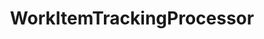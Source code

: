 ---
optionsClassName: WorkItemTrackingProcessorOptions
optionsClassFullName: MigrationTools.Processors.WorkItemTrackingProcessorOptions
configurationSamples:
- name: defaults
  description: 
  code: >-
    {
      "MigrationTools": {
        "ProcessorDefaults": {
          "WorkItemTrackingProcessor": []
        }
      }
    }
  sampleFor: MigrationTools.Processors.WorkItemTrackingProcessorOptions
- name: sample
  description: 
  code: >-
    {
      "MigrationTools": {
        "ProcessorSamples": {
          "WorkItemTrackingProcessor": []
        }
      }
    }
  sampleFor: MigrationTools.Processors.WorkItemTrackingProcessorOptions
- name: classic
  description: 
  code: >-
    {
      "$type": "WorkItemTrackingProcessorOptions",
      "Enabled": false,
      "ReplayRevisions": false,
      "CollapseRevisions": false,
      "WorkItemCreateRetryLimit": 0,
      "Enrichers": null,
      "ProcessorEnrichers": null,
      "SourceName": null,
      "TargetName": null,
      "RefName": null
    }
  sampleFor: MigrationTools.Processors.WorkItemTrackingProcessorOptions
description: This processor is intended, with the aid of [ProcessorEnrichers](../ProcessorEnrichers/index.md), to allow the migration of Work Items between two [Endpoints](../Endpoints/index.md).
className: WorkItemTrackingProcessor
typeName: Processors
architecture: 
options:
- parameterName: CollapseRevisions
  type: Boolean
  description: missng XML code comments
  defaultValue: missng XML code comments
- parameterName: Enabled
  type: Boolean
  description: If set to `true` then the processor will run. Set to `false` and the processor will not run.
  defaultValue: missng XML code comments
- parameterName: Enrichers
  type: List
  description: A list of enrichers that can augment the proccessing of the data
  defaultValue: missng XML code comments
- parameterName: ProcessorEnrichers
  type: List
  description: List of Enrichers that can be used to add more features to this processor. Only works with Native Processors and not legacy Processors.
  defaultValue: missng XML code comments
- parameterName: RefName
  type: String
  description: '`Refname` will be used in the future to allow for using named Options without the need to copy all of the options.'
  defaultValue: missng XML code comments
- parameterName: ReplayRevisions
  type: Boolean
  description: missng XML code comments
  defaultValue: missng XML code comments
- parameterName: SourceName
  type: String
  description: missng XML code comments
  defaultValue: missng XML code comments
- parameterName: TargetName
  type: String
  description: missng XML code comments
  defaultValue: missng XML code comments
- parameterName: WorkItemCreateRetryLimit
  type: Int32
  description: missng XML code comments
  defaultValue: missng XML code comments
status: missng XML code comments
processingTarget: missng XML code comments
classFile: /src/MigrationTools/Processors/WorkItemTrackingProcessor.cs
optionsClassFile: /src/MigrationTools/Processors/WorkItemTrackingProcessorOptions.cs

redirectFrom:
- /Reference/Processors/WorkItemTrackingProcessorOptions/
layout: reference
toc: true
permalink: /Reference/Processors/WorkItemTrackingProcessor/
title: WorkItemTrackingProcessor
categories:
- Processors
- 
topics:
- topic: notes
  path: /docs/Reference/Processors/WorkItemTrackingProcessor-notes.md
  exists: true
  markdown: >2+

    ### Supported Endpoints


    - TfsWorkItemEndpoint

    - FileSystemWorkItemEndpoint

    - InMemoryWorkItemEndpoint


    ### Supported Processor Enrichers


    - PauseAfterEachWorkItem

    - AppendMigrationToolSignatureFooter

    - FilterWorkItemsThatAlreadyExistInTarget

    - SkipToFinalRevisedWorkItemType


    #### Full Example with Enpoints & Enrichers



    ```JSON
        {
          "ObjectType": "WorkItemMigrationProcessorOptions",
          "Enabled": true,
          "ReplayRevisions": true,
          "PrefixProjectToNodes": false,
          "CollapseRevisions": false,
          "WorkItemCreateRetryLimit": 5,
          "Enrichers": [
            {
              "ObjectType": "PauseAfterEachItemOptions",
              "Enabled": true
            },
            {
              "ObjectType": "FilterWorkItemsThatAlreadyExistInTargetOptions",
              "Enabled": true,
              "Query": {
                "WhereBit": "AND [System.WorkItemType] NOT IN ('Test Suite', 'Test Plan')",
                "OrderBit": "[System.ChangedDate] desc"
              }
            },
            {
              "ObjectType": "AppendMigrationToolSignatureFooterOptions",
              "Enabled": false
            },
            {
              "ObjectType": "SkipToFinalRevisedWorkItemTypeOptions",
              "Enabled": false
            }
          ],
          "Endpoints": [
            {
              "ObjectType": "FileSystemWorkItemEndpointOptions",
              "Direction": "Source",
              "FileStore": ".\\Store\\Source\\",
              "Query": {
                "WhereBit": "AND [System.WorkItemType] NOT IN ('Test Suite', 'Test Plan')",
                "OrderBit": "[System.ChangedDate] desc"
              },
              "Enrichers": [
                {
                  "ObjectType": "WorkItemAttachmentEnricherOptions",
                  "Enabled": true,
                  "AttachmentWorkingPath": "c:\\temp\\WorkItemAttachmentWorkingFolder\\",
                  "AttachmentMaxSize": 480000000
                },
                {
                  "ObjectType": "WorkItemLinkEnricherOptions",
                  "Enabled": true,
                  "LinkMigrationSaveEachAsAdded": true
                }
              ]
            },
            {
              "ObjectType": "TfsWorkItemEndPointOptions",
              "Direction": "Target",
              "AccessToken": "6i4jyylsadkjanjniaydxnjsi4zsz3qarxhl2y5ngzzffiqdostq",
              "Query": {
                "Query": "SELECT [System.Id], [System.Tags] FROM WorkItems WHERE [System.TeamProject] = @TeamProject AND [System.WorkItemType] NOT IN ('Test Suite', 'Test Plan') ORDER BY [System.ChangedDate] desc"
              },
              "Enrichers": [
                {
                  "ObjectType": "WorkItemAttachmentEnricherOptions",
                  "Enabled": true,
                  "AttachmentWorkingPath": "c:\\temp\\WorkItemAttachmentWorkingFolder\\",
                  "AttachmentMaxSize": 480000000
                },
                {
                  "ObjectType": "WorkItemEmbedEnricherOptions",
                  "Enabled": true,
                  "AttachmentWorkingPath": "c:\\temp\\WorkItemAttachmentWorkingFolder\\"
                },
                {
                  "ObjectType": "WorkItemLinkEnricherOptions",
                  "Enabled": true,
                  "LinkMigrationSaveEachAsAdded": true
                },
                {
                  "ObjectType": "WorkItemCreatedEnricherOptions",
                  "Enabled": true,
                  "UpdateCreatedDate": true,
                  "UpdateCreatedBy": true
                },
                {
                  "ObjectType": "WorkItemFieldTableEnricherOptions",
                  "Enabled": true
                }
              ]
            }
          ]
        }
    ```
- topic: introduction
  path: /docs/Reference/Processors/WorkItemTrackingProcessor-introduction.md
  exists: false
  markdown: ''

---